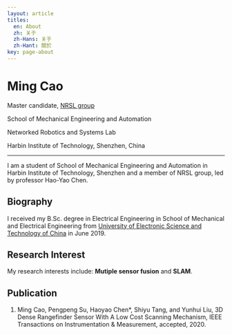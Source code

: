 ```yaml
---
layout: article
titles:
  en: About
  zh: 关于
  zh-Hans: 关于
  zh-Hant: 關於
key: page-about
---
```


# Ming Cao

Master candidate, [NRSL group](http://nrs-lab.com/)

School of Mechanical Engineering and Automation

Networked Robotics and Systems Lab

Harbin Institute of Technology, Shenzhen, China

-------------------------

I am a student of School of Mechanical Engineering and Automation in Harbin Institute of Technology, Shenzhen and a member of NRSL group, led by professor Hao-Yao Chen.

## Biography

I received my B.Sc. degree in Electrical Engineering in School of Mechanical and Electrical Engineering from [University of Electronic Science and Technology of China](https://www.uestc.edu.cn/) in June 2019.


## Research Interest

My research interests include: **Mutiple sensor fusion** and **SLAM**. 

## Publication
1. Ming Cao, Pengpeng Su, Haoyao Chen*, Shiyu Tang, and Yunhui Liu, 3D Dense Rangefinder Sensor With A Low Cost Scanning Mechanism, IEEE Transactions on Instrumentation & Measurement, accepted, 2020.


